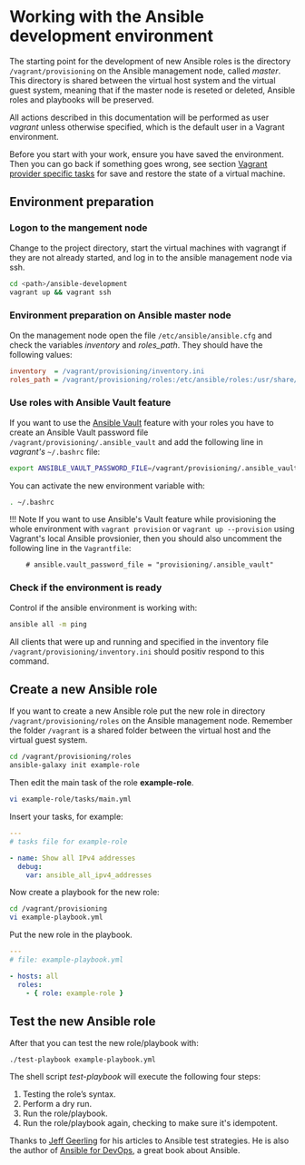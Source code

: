 # Working with the Ansible development environment

The starting point for the development of new Ansible roles is the directory
`/vagrant/provisioning` on the Ansible management node, called *master*. This
directory is shared between the virtual host system and the virtual guest
system, meaning that if the master node is reseted or deleted, Ansible roles and
playbooks will be preserved.

All actions described in this documentation will be performed as user *vagrant*
unless otherwise specified, which is the default user in a Vagrant environment.

Before you start with your work, ensure you have saved the environment. Then
you can go back if something goes wrong, see section [Vagrant provider specific tasks](provider/provider.md)
for save and restore the state of a virtual machine.

## Environment preparation

### Logon to the mangement node

Change to the project directory, start the virtual machines with vagrangt if they are not
already started, and log in to the ansible management node via ssh.

```bash
cd <path>/ansible-development
vagrant up && vagrant ssh
```

### Environment preparation on Ansible master node

On the management node open the file `/etc/ansible/ansible.cfg` and check the
variables *inventory* and *roles_path*. They should have the following values:

```ini
inventory  = /vagrant/provisioning/inventory.ini
roles_path = /vagrant/provisioning/roles:/etc/ansible/roles:/usr/share/ansible/roles
```

### Use roles with Ansible Vault feature

If you want to use the [Ansible Vault](http://docs.ansible.com/ansible/2.4/vault.html)
feature with your roles you have to create an Ansible Vault password file
`/vagrant/provisioning/.ansible_vault` and add the following line in *vagrant's*
`~/.bashrc` file: 

```bash
export ANSIBLE_VAULT_PASSWORD_FILE=/vagrant/provisioning/.ansible_vault
```

You can activate the new environment variable with:

```bash
. ~/.bashrc
```

!!! Note
    If you want to use Ansible's Vault feature while provisioning the whole 
    environment with `vagrant provision` or `vagrant up --provision` using
    Vagrant's local Ansible provsionier, then you should also uncomment the
    following line in the `Vagrantfile`:

        # ansible.vault_password_file = "provisioning/.ansible_vault"


### Check if the environment is ready

Control if the ansible environment is working with:

```bash
ansible all -m ping
```
 
All clients that were up and running and specified in the inventory file
`/vagrant/provisioning/inventory.ini` should positiv respond to this command.


## Create a new Ansible role

If you want to create a new Ansible role put the new role in directory
`/vagrant/provisioning/roles` on the Ansible management node. Remember the
folder `/vagrant` is a shared folder between the virtual host and the
virtual guest system.

```bash
cd /vagrant/provisioning/roles
ansible-galaxy init example-role
```

Then edit the main task of the role **example-role**.
```bash
vi example-role/tasks/main.yml
```

Insert your tasks, for example:

```yaml
---
# tasks file for example-role

- name: Show all IPv4 addresses
  debug:
    var: ansible_all_ipv4_addresses
```


Now create a playbook for the new role:

```bash
cd /vagrant/provisioning
vi example-playbook.yml
```

Put the new role in the playbook.

```yaml
---
# file: example-playbook.yml

- hosts: all
  roles:
    - { role: example-role }
```

## Test the new Ansible role

After that you can test the new role/playbook with:

```
./test-playbook example-playbook.yml
```

The shell script *test-playbook* will execute the following four steps:

1. Testing the role’s syntax.
1. Perform a dry run.
1. Run the role/playbook.
1. Run the role/playbook again, checking to make sure it's idempotent.

Thanks to [Jeff Geerling](https://www.jeffgeerling.com/) for his articles to
Ansible test strategies. He is also the author of [Ansible for DevOps](https://www.jeffgeerling.com/project/ansible-devops), a great book about Ansible.


